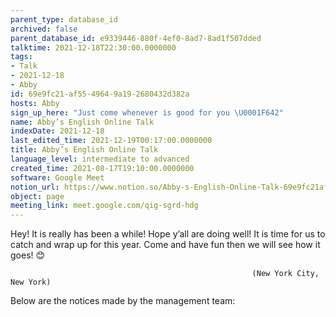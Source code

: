 ```yaml
---
parent_type: database_id
archived: false
parent_database_id: e9339446-880f-4ef0-8ad7-8ad1f507dded
talktime: 2021-12-18T22:30:00.0000000
tags:
- Talk
- 2021-12-18
- Abby
id: 69e9fc21-af55-4964-9a19-2680432d382a
hosts: Abby
sign_up_here: "Just come whenever is good for you \U0001F642"
name: Abby’s English Online Talk
indexDate: 2021-12-18
last_edited_time: 2021-12-19T00:17:00.0000000
title: Abby’s English Online Talk
language_level: intermediate to advanced
created_time: 2021-08-17T19:10:00.0000000
software: Google Meet
notion_url: https://www.notion.so/Abby-s-English-Online-Talk-69e9fc21af5549649a192680432d382a
object: page
meeting_link: meet.google.com/qig-sgrd-hdg
---
```


Hey! It is really has been a while! Hope y’all are doing well! It is time for us to catch and wrap up for this year. Come and have fun then we will see how it goes! 😊



                                                          (New York City, New York)



Below are the notices made by the management team:


